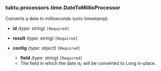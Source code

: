 ### tuktu.processors.time.DateToMillisProcessor
Converts a date to milliseconds (unix timestamp).

  * **id** *(type: string)* `[Required]`

  * **result** *(type: string)* `[Required]`

  * **config** *(type: object)* `[Required]`

    * **field** *(type: string)* `[Required]`
    - The field in which the date is; will be converted to Long in-place.

